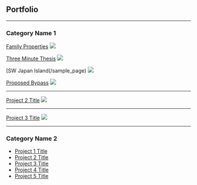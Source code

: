 ## Portfolio

---

### Category Name 1 

[Family Properties](/sample_page)
<img src="images/Famuly Properties.png?raw=true"/>

[Three Minute Thesis](/sample_page)
<img src="images/dummy_thumbnail.jpg?raw=true"/>

[SW Japan Island(/sample_page)
<img src="images/dummy_thumbnail.jpg?raw=true"/>

[Proposed Bypass](/sample_page)
<img src="images/dummy_thumbnail.jpg?raw=true"/>

---
[Project 2 Title](/pdf/sample_presentation.pdf)
<img src="images/dummy_thumbnail.jpg?raw=true"/>

---
[Project 3 Title](http://example.com/)
<img src="images/dummy_thumbnail.jpg?raw=true"/>

---

### Category Name 2

- [Project 1 Title](http://example.com/)
- [Project 2 Title](http://example.com/)
- [Project 3 Title](http://example.com/)
- [Project 4 Title](http://example.com/)
- [Project 5 Title](http://example.com/)

